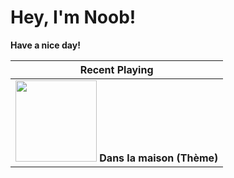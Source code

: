 # Hey, I'm Noob!

**Have a nice day!**

|                        Recent Playing                        |
| :----------------------------------------------------------: |
| <a href="https://music.163.com/#/song?id=29142147"><img src="http://p2.music.126.net/9LYV5dkxF7H3HOmQBRKqPg==/2912606303301933.jpg?param=130y130" width="130" height="130"></a>        **Dans la maison (Thème)** |
